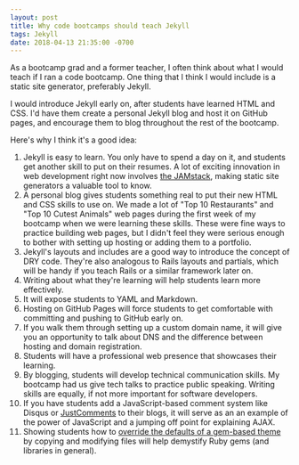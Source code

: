 ```yaml
---
layout: post
title: Why code bootcamps should teach Jekyll
tags: Jekyll
date: 2018-04-13 21:35:00 -0700
---
```

As a bootcamp grad and a former teacher, I often think about what I would teach if I ran a code bootcamp. One thing that I think I would include is a static site generator, preferably Jekyll.

I would introduce Jekyll early on, after students have learned HTML and CSS. I'd have them create a personal Jekyll blog and host it on GitHub pages, and encourage them to blog throughout the rest of the bootcamp.

Here's why I think it's a good idea:

1. Jekyll is easy to learn. You only have to spend a day on it, and students get another skill to put on their resumes. A lot of exciting innovation in web development right now involves [the JAMstack](https://jamstack.org/), making static site generators a valuable tool to know.
2. A personal blog gives students something real to put their new HTML and CSS skills to use on. We made a lot of "Top 10 Restaurants" and "Top 10 Cutest Animals" web pages during the first week of my bootcamp when we were learning these skills. These were fine ways to practice building web pages, but I didn't feel they were serious enough to bother with setting up hosting or adding them to a portfolio.
3. Jekyll's layouts and includes are a good way to introduce the concept of DRY code. They're also analogous to Rails layouts and partials, which will be handy if you teach Rails or a similar framework later on.
4. Writing about what they're learning will help students learn more effectively.
5. It will expose students to YAML and Markdown.
6. Hosting on GitHub Pages will force students to get comfortable with committing and pushing to GitHub early on.
7. If you walk them through setting up a custom domain name, it will give you an opportunity to talk about DNS and the difference between hosting and domain registration.
8. Students will have a professional web presence that showcases their learning.
9. By blogging, students will develop technical communication skills. My bootcamp had us give tech talks to practice public speaking. Writing skills are equally, if not more important for software developers.
11. If you have students add a JavaScript-based comment system like Disqus or [JustComments](https://just-comments.com/) to their blogs, it will serve as an an example of the power of JavaScript and a jumping off point for explaining AJAX.
12. Showing students how to [override the defaults of a gem-based theme](https://jekyllrb.com/docs/themes/#overriding-theme-defaults) by copying and modifying files will help demystify Ruby gems (and libraries in general).
